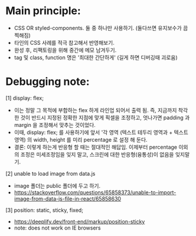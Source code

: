 # Main principle:
- CSS OR styled-components. 둘 중 하나만 사용하기. 
(둘다쓰면 유지보수가 끔찍해짐)
- 타인의 CSS 사례를 적극 참고해서 반영해보기.
- 완성 후, 리팩토링을 위해 중간에 메모 남겨두기.
- tag 및 class, function 명은 '최대한 간단하게' (길게 하면 디버깅때 괴로움)

# Debugging note:
[1] display: flex; 
- 이는 정말 그 목적에 부합하는 flex 하게 라인업 되어서 출력 됨. 즉, 지금까지 착각한 것이 반드시 지정된 정확한 지점에 맞게 픽셀을 조정하고, 엇나가면 padding 과 margin 을 조정해서 맞추는 것이었다.
- 이때, display: flex; 를 사용하기에 앞서 '각 영역 (텍스트 테두리 영역과 + 텍스트 영역) 의 width, height 를 미리 percentage 로 설정 해 둔다.
- 결론: 이렇게 하는게 반응형 할 때는 절대적인 해답임. 이제부터 percentage 이외의 조정은 미세조정임을 잊지 말고, 스크린에 대한 반응형(융통성)이 없음을 잊지말기.

[2] unable to load image from data.js
- image 폴더는 public 폴더에 두고 하기.  
- https://stackoverflow.com/questions/65858373/unable-to-import-image-from-data-js-file-in-react/65858630

[3] position: static, sticky, fixed;
- https://deeplify.dev/front-end/markup/position-sticky
- note: does not work on IE browsers